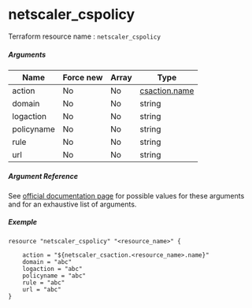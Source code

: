 # netscaler_cspolicy

Terraform resource name : ```netscaler_cspolicy```

##### Arguments

| Name | Force new | Array | Type |
|----|----|----|----|
|action|No|No|[csaction.name](/doc/resources/csaction.md)|
|domain|No|No|string|
|logaction|No|No|string|
|policyname|No|No|string|
|rule|No|No|string|
|url|No|No|string|

##### Argument Reference

See [official documentation page](https://developer-docs.citrix.com/projects/netscaler-nitro-api/en/11.0/configuration/content-switching/cspolicy/cspolicy/) for possible values for these arguments and for an exhaustive list of arguments.

##### Exemple

```
resource "netscaler_cspolicy" "<resource_name>" {

    action = "${netscaler_csaction.<resource_name>.name}"
    domain = "abc"
    logaction = "abc"
    policyname = "abc"
    rule = "abc"
    url = "abc"
}
```

